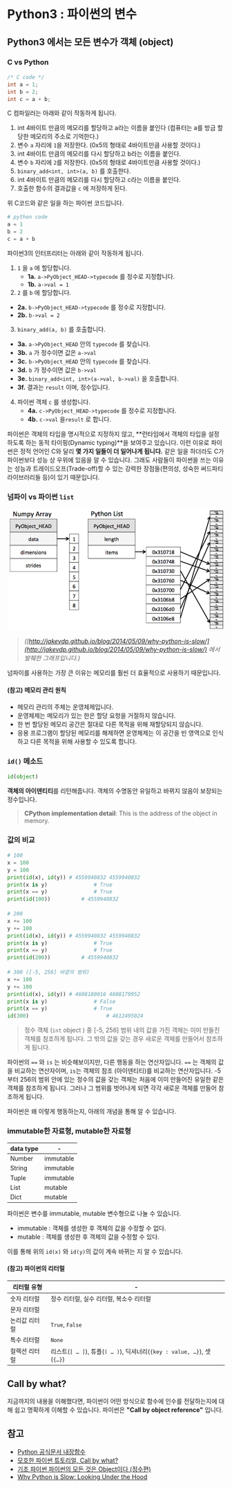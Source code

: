 # Python3 : 파이썬의 변수

## Python3 에서는 모든 변수가 객체 (object)

### C vs Python

```C
/* C code */
int a = 1;
int b = 2;
int c = a + b;
```

C 컴파일러는 아래와 같이 작동하게 됩니다.

1. int 4바이트 만큼의 메모리를 할당하고 a라는 이름을 붙인다 (컴퓨터는 a를 방금 할당한 메모리의 주소로 기억한다.)
2. 변수 `a` 자리에 `1`을 저장한다. (0x5의 형태로 4바이트만큼 사용할 것이다.)
3. int 4바이트 만큼의 메모리를 다시 할당하고 b라는 이름을 붙인다.
4. 변수 `b` 자리에 `2`를 저장한다. (0x5의 형태로 4바이트만큼 사용할 것이다.)
5. `binary_add<int, int>(a, b)` 를 호출한다.
6. int 4바이트 만큼의 메모리를 다시 할당하고 c라는 이름을 붙인다.
7. 호출한 함수의 결과값을 `c` 에 저장하게 된다.



위 C코드와 같은 일을 하는 파이썬 코드입니다.

```python
# python code
a = 1
b = 2
c = a + b
```

파이썬3의 인터프리터는 아래와 같이 작동하게 됩니다.

1. `1` 을  `a` 에 할당합니다.
   - **1a.** `a->PyObject_HEAD->typecode` 를 정수로 지정합니다.
   - **1b.**  `a->val = 1`
2.  `2` 를  `b` 에 할당합니다.
   - **2a.** `b->PyObject_HEAD->typecode` 를 정수로 지정합니다.
   - **2b.**  `b->val = 2`
3.  `binary_add(a, b)` 를 호출합니다.
   - **3a.**  `a->PyObject_HEAD` 안의 `typecode` 를 찾습니다.
   - **3b.** `a` 가 정수이면 값은 `a->val`
   - **3c.** `b->PyObject_HEAD` 안의 `typecode` 를 찾습니다.
   - **3d.** `b` 가 정수이면 값은 `b->val`
   - **3e.** `binary_add<int, int>(a->val, b->val)` 을 호출합니다.
   - **3f.** 결과는 `result` 이며, 정수입니다.
4. 파이썬 객체 `c` 를 생성합니다.
   - **4a.**  `c->PyObject_HEAD->typecode` 를 정수로 지정합니다.
   - **4b.**  `c->val` 을`result` 로 합니다.

파이썬은 객체의 타입을 명시적으로 지정하지 않고, **런타임에서 객체의 타입을 설정하도록 하는 동적 타이핑(Dynamic typing)**을 보여주고 있습니다. 이런 이유로 파이썬은 정적 언어인 C와 달리 **몇 가지 일들이 더 일어나게 됩니다.** 같은 일을 하더라도 C가 파이썬보다 성능 상 우위에 있음을 알 수 있습니다. 그래도 사람들이 파이썬을 쓰는 이유는 성능과 트레이드오프(Trade-off)할 수 있는 강력한 장점들(편의성, 성숙한 써드파티 라이브러리들 등)이 있기 때문입니다.



### 넘파이 vs 파이썬 `list`

![array_vs_list](assets/array_vs_list.png)

> *([http://jakevdp.github.io/blog/2014/05/09/why-python-is-slow/](http://jakevdp.github.io/blog/2014/05/09/why-python-is-slow/) 에서 발췌한 그래프입니다.)*

넘파이를 사용하는 가장 큰 이유는 메모리를 훨씬 더 효율적으로 사용하기 때문입니다.



#### (참고) 메모리 관리 원칙

- 메모리 관리의 주체는 운영체제입니다.
- 운영체제는 메모리가 있는 한은 할당 요청을 거절하지 않습니다.
- 한 번 할당된 메모리 공간은 절대로 다른 목적을 위해 재할당되지 않습니다.
- 응용 프로그램이 할당된 메모리를 해제하면 운영체제는 이 공간을 빈 영역으로 인식하고 다른 목적을 위해 사용할 수 있도록 합니다.



### `id()` 메소드

```python
id(object)
```

**객체의 아이덴티티**를 리턴해줍니다. 객체의 수명동안 유일하고 바뀌지 않음이 보장되는 정수입니다. 

> **CPython implementation detail**: This is the address of the object in memory.



### 값의 비교

```python
# 100
x = 100
y = 100
print(id(x), id(y)) # 4559940832 4559940832
print(x is y)				# True
print(x == y)				# True
print(id(100)) 			# 4559940832

# 200
x += 100
y += 100
print(id(x), id(y)) # 4559940832 4559940832
print(x is y)				# True
print(x == y)				# True
print(id(200)) 			# 4559940832

# 300 ([-5, 256] 바깥의 범위)
x += 100
y += 100
print(id(x), id(y)) # 4608180016 4608179952
print(x is y)				# False
print(x == y)				# True
id(300)							# 4612495024
```

>  정수 객체 (`int` object ) 중 [-5, 256] 범위 내의 값을 가진 객체는 이미 만들진 객체를 참조하게 됩니다. 그 밖의 값을 갖는 경우 새로운 객체를 만들어서 참조하게 됩니다.

파이썬의 `==` 와 `is` 는 비슷해보이지만, 다른 행동을 하는 연산자입니다. `==` 는 객체의 값을 비교하는 연산자이며, `is`는 객체의 참조 (아이덴티티)를 비교하는 연산자입니다. -5부터 256의 범위 안에 있는 정수의 값을 갖는 객체는 처음에 이미 만들어진 유일한 같은 객체를 참조하게 됩니다. 그러나 그 범위를 벗어나게 되면 각각 새로운 객체를 만들어 참조하게 됩니다. 

파이썬은 왜 이렇게 행동하는지, 아래의 개념을 통해 알 수 있습니다.



### immutable한 자료형, mutable한 자료형

| data type | -         |
| --------- | --------- |
| Number    | immutable |
| String    | immutable |
| Tuple     | immutable |
| List      | mutable   |
| Dict      | mutable   |

파이썬은 변수를 immutable, mutable 변수형으로 나눌 수 있습니다. 

* immutable : 객체를 생성한 후 객체의 값을 수정할 수 없다.
* mutable : 객체를 생성한 후 객체의 값을 수정할 수 있다.

이를 통해 위의 `id(x)` 와 `id(y)`의 값이 계속 바뀌는 지 알 수 있습니다. 



#### (참고) 파이썬의 리터럴

| 리터럴 유형   | -                                                            |
| ------------- | ------------------------------------------------------------ |
| 숫자 리터럴   | 정수 리터럴, 실수 리터럴, 복소수 리터럴                      |
| 문자 리터럴   |                                                              |
| 논리값 리터럴 | `True`, `False`                                              |
| 특수 리터럴   | `None`                                                       |
| 컬렉션 리터럴 | 리스트(`[ … ]`), 튜플(`( … )`), 딕셔너리(`{key : value, …}`), 셋(`{…}`) |



## Call by what?

지금까지의 내용을 이해했다면, 파이썬이 어떤 방식으로 함수에 인수를 전달하는지에 대해 쉽고 명확하게 이해할 수 있습니다. 파이썬은 **"Call by object reference"** 입니다.



## 참고
* [Python 공식문서 내장함수](https://docs.python.org/ko/3/library/functions.html#id)
* [모호한 파이썬 튜토리얼, Call by what?](https://item4.github.io/2015-07-18/Some-Ambiguousness-in-Python-Tutorial-Call-by-What/)
* [기초 파이썬 파이썬의 모든 것은 Object이다 (정수편)](https://ahracho.github.io/posts/python/2017-05-01-everything-in-python-is-object-integer/)
* [Why Python is Slow: Looking Under the Hood](http://jakevdp.github.io/blog/2014/05/09/why-python-is-slow/)

